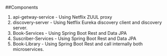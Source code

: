##Components
1. api-getway-service - Using Netflix ZUUL proxy
2. discovery-server - Using Netflix Eureka discovery client and discovery server.
3. Book-Services - Using Spring Boot Rest and Data JPA
4. Suscriber-Services - Using Spring Boot Rest and Data JPA
5. Book-Library  -  Using Spring Boot Rest and call internally both microservices.
